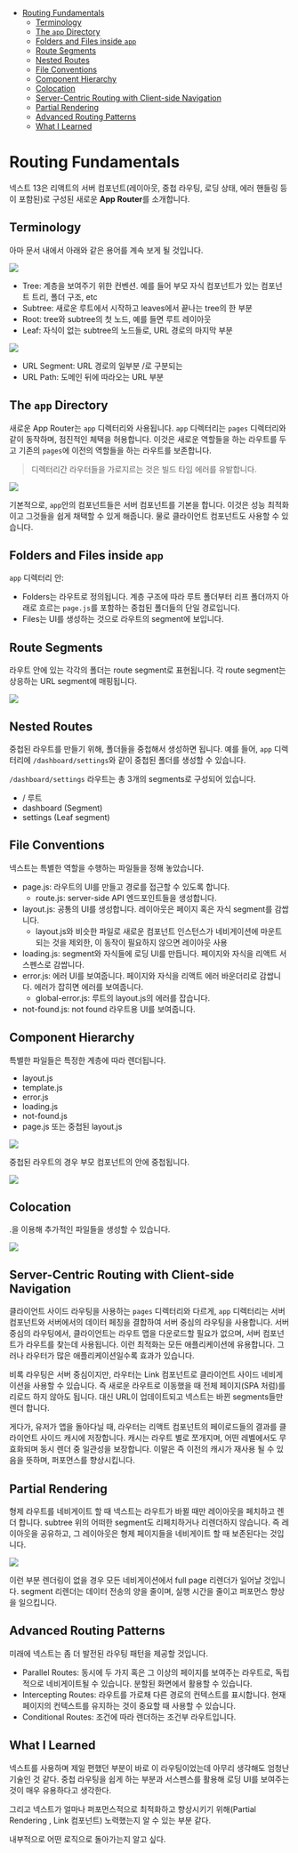 - [Routing Fundamentals](#routing-fundamentals)
  - [Terminology](#terminology)
  - [The `app` Directory](#the-app-directory)
  - [Folders and Files inside `app`](#folders-and-files-inside-app)
  - [Route Segments](#route-segments)
  - [Nested Routes](#nested-routes)
  - [File Conventions](#file-conventions)
  - [Component Hierarchy](#component-hierarchy)
  - [Colocation](#colocation)
  - [Server-Centric Routing with Client-side Navigation](#server-centric-routing-with-client-side-navigation)
  - [Partial Rendering](#partial-rendering)
  - [Advanced Routing Patterns](#advanced-routing-patterns)
  - [What I Learned](#what-i-learned)

# Routing Fundamentals

넥스트 13은 리액트의 서버 컴포넌트(레이아웃, 중첩 라우팅, 로딩 상태, 에러 핸들링 등이 포함된)로 구성된 새로운 **App Router**를 소개합니다.

## Terminology

아마 문서 내에서 아래와 같은 용어를 계속 보게 될 것입니다.

![](https://assets.vercel.com/image/upload/f_auto%2Cq_100%2Cw_1600/v1666568302/nextjs-docs/darkmode/terminology-component-tree.png)

- Tree: 계층을 보여주기 위한 컨벤션. 예를 들어 부모 자식 컴포넌트가 있는 컴포넌트 트리, 폴더 구조, etc
- Subtree: 새로운 루트에서 시작하고 leaves에서 끝나는 tree의 한 부분
- Root: tree와 subtree의 첫 노드, 예를 들면 루트 레이아웃
- Leaf: 자식이 없는 subtree의 노드들로, URL 경로의 마지막 부분

![](https://assets.vercel.com/image/upload/f_auto%2Cq_100%2Cw_1600/v1666568301/nextjs-docs/darkmode/terminology-url-anatomy.png)

- URL Segment: URL 경로의 일부분 /로 구분되는
- URL Path: 도메인 뒤에 따라오는 URL 부분

## The `app` Directory

새로운 App Router는 `app` 디렉터리와 사용됩니다. `app` 디렉터리는 `pages` 디렉터리와 같이 동작하며, 점진적인 체택을 허용합니다. 이것은 새로운 역할들을 하는 라우트를 두고 기존의 `pages`에 이전의 역할들을 하는 라우트를 보존합니다.

> 디렉터리간 라우터들을 가로지르는 것은 빌드 타임 에러를 유발합니다.

![](https://assets.vercel.com/image/upload/f_auto%2Cq_100%2Cw_1600/v1666387689/nextjs-docs/darkmode/app-folder-page-folder.png)

기본적으로, `app`안의 컴포넌트들은 서버 컴포넌트를 기본을 합니다. 이것은 성능 최적화이고 그것들을 쉽게 채택할 수 있게 해줍니다. 물로 클라이언트 컴포넌트도 사용할 수 있습니다.

## Folders and Files inside `app`

`app` 디렉터리 안:

- Folders는 라우트로 정의됩니다. 계층 구조에 따라 루트 폴더부터 리프 폴더까지 아래로 흐르는 `page.js`를 포함하는 중첩된 폴더들의 단일 경로입니다.
- Files는 UI를 생성하는 것으로 라우트의 segment에 보입니다.

## Route Segments

라우트 안에 있는 각각의 폴더는 route segment로 표현됩니다. 각 route segment는 상응하는 URL segment에 매핑됩니다.

![](https://assets.vercel.com/image/upload/f_auto%2Cq_100%2Cw_1600/v1666568300/nextjs-docs/darkmode/route-segments-to-path-segments.png)

## Nested Routes

중첩된 라우트를 만들기 위해, 폴더들을 중첩해서 생성하면 됩니다. 예를 들어, `app` 디렉터리에 `/dashboard/settings`와 같이 중첩된 폴더를 생성할 수 있습니다.

`/dashboard/settings` 라우트는 총 3개의 segments로 구성되어 있습니다.

- / 루트
- dashboard (Segment)
- settings (Leaf segment)

## File Conventions

넥스트는 특별한 역할을 수행하는 파일들을 정해 놓았습니다.

- page.js: 라우트의 UI를 만들고 경로를 접근할 수 있도록 합니다.
  - route.js: server-side API 엔드포인트들을 생성합니다.
- layout.js: 공통의 UI를 생성합니다. 레이아웃은 페이지 혹은 자식 segment를 감쌉니다.
  - layout.js와 비슷한 파일로 새로운 컴포넌트 인스턴스가 네비게이션에 마운트 되는 것을 제외한, 이 동작이 필요하지 않으면 레이아웃 사용
- loading.js: segment와 자식들에 로딩 UI를 만듭니다. 페이지와 자식을 리액트 서스펜스로 감쌉니다.
- error.js: 에러 UI를 보여줍니다. 페이지와 자식을 리액트 에러 바운더리로 감쌉니다. 에러가 잡히면 에러를 보여줍니다.
  - global-error.js: 루트의 layout.js의 에러를 잡습니다.
- not-found.js: not found 라우트용 UI를 보여줍니다.

## Component Hierarchy

특별한 파일들은 특정한 계층에 따라 렌더됩니다.

- layout.js
- template.js
- error.js
- loading.js
- not-found.js
- page.js 또는 중첩된 layout.js

![](https://assets.vercel.com/image/upload/f_auto%2Cq_100%2Cw_1600/v1675248777/nextjs-docs/darkmode/file-conventions-component-hierarchy.png)

중첩된 라우트의 경우 부모 컴포넌트의 안에 중첩됩니다.

![](https://assets.vercel.com/image/upload/f_auto%2Cq_100%2Cw_1600/v1675248778/nextjs-docs/darkmode/nested-file-conventions-component-hierarchy.png)

## Colocation

.을 이용해 추가적인 파일들을 생성할 수 있습니다.

![](https://assets.vercel.com/image/upload/f_auto%2Cq_100%2Cw_1600/v1666568300/nextjs-docs/darkmode/collocating-assets-in-the-app-directory.png)

## Server-Centric Routing with Client-side Navigation

클라이언트 사이드 라우팅을 사용하는 `pages` 디렉터리와 다르게, `app` 디렉터리는 서버 컴포넌트와 서버에서의 데이터 페칭을 결합하여 서버 중심의 라우팅을 사용합니다.
서버 중심의 라우팅에서, 클라이언트는 라우트 맵을 다운로드할 필요가 없으며, 서버 컴포넌트가 라우트를 찾는데 사용됩니다. 이런 최적화는 모든 애플리케이션에 유용합니다. 그러나 라우터가 많은 애플리케이션일수록 효과가 있습니다.

비록 라우팅은 서버 중심이지만, 라우터는 Link 컴포넌트로 클라이언트 사이드 네비게이션을 사용할 수 있습니다. 즉 새로운 라우트로 이동했을 때 전체 페이지(SPA 처럼)를 리로드 하지 않아도 됩니다.
대신 URL이 업데이트되고 넥스트는 바뀐 segments들만 렌더 합니다.

게다가, 유저가 앱을 돌아다닐 때, 라우터는 리액트 컴포넌트의 페이로드들의 결과를 클라이언트 사이드 캐시에 저장합니다. 캐시는 라우트 별로 쪼개지며, 어떤 레벨에서도 무효화되며 동시 렌더 중 일관성을 보장합니다.
이말은 즉 이전의 캐시가 재사용 될 수 있음을 뜻하며, 퍼포먼스를 향상시킵니다.

## Partial Rendering

형제 라우트를 네비게이트 할 때 넥스트는 라우트가 바뀔 때만 레이아웃을 페치하고 렌더 합니다. subtree 위의 어떠한 segment도 리페치하거나 리렌더하지 않습니다. 즉 레이아웃을 공유하고, 그 레이아웃은 형제 페이지들을 네비게이트 할 때 보존된다는 것입니다.

![](https://assets.vercel.com/image/upload/f_auto%2Cq_100%2Cw_1600/v1671641891/nextjs-docs/darkmode/partial-rendering.png)

이런 부분 렌더링이 없을 경우 모든 네비게이션에서 full page 리렌더가 일어날 것입니다. segment 리렌더는 데이터 전송의 양을 줄이며, 실행 시간을 줄이고 퍼포먼스 향상을 일으킵니다.

## Advanced Routing Patterns

미래에 넥스트는 좀 더 발전된 라우팅 패턴을 제공할 것입니다.

- Parallel Routes: 동시에 두 가지 혹은 그 이상의 페이지를 보여주는 라우트로, 독립적으로 네비게이트될 수 있습니다. 분할된 화면에서 활용할 수 있습니다.
- Intercepting Routes: 라우트를 가로채 다른 경로의 컨텍스트를 표시합니다. 현재 페이지의 컨텍스트를 유지하는 것이 중요할 때 사용할 수 있습니다.
- Conditional Routes: 조건에 따라 렌더하는 조건부 라우트입니다.

## What I Learned

넥스트를 사용하며 제일 편했던 부분이 바로 이 라우팅이었는데 아무리 생각해도 엄청난 기술인 것 같다.
중첩 라우팅을 쉽게 하는 부분과 서스펜스를 활용해 로딩 UI를 보여주는 것이 매우 유용하다고 생각한다.

그리고 넥스트가 얼마나 퍼포먼스적으로 최적화하고 향상시키기 위해(Partial Rendering
, Link 컴포넌트) 노력했는지 알 수 있는 부분 같다.

내부적으로 어떤 로직으로 돌아가는지 알고 싶다.
